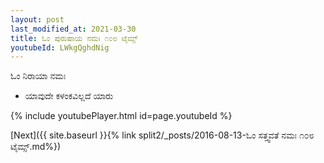 ```yaml
---
layout: post
last_modified_at: 2021-03-30
title: ಓಂ ಪುರುಷಾಯ ನಮಃ ೧೦೮ ಟೈಮ್ಸ್
youtubeId: LWkgQghdNig
---
```

 
 
 ಓಂ ನಿರಾಯಾ ನಮಃ  
 
 -  ಯಾವುದೇ ಕಳಂಕವಿಲ್ಲದೆ ಯಾರು 
 
  
 
  
 
 
 
 
 
 


{% include youtubePlayer.html id=page.youtubeId %}
 
[Next]({{ site.baseurl }}{% link  split2/_posts/2016-08-13-ಓಂ ಸತ್ತ್ವವತೆ ನಮಃ ೧೦೮ ಟೈಮ್ಸ್.md%})
 
